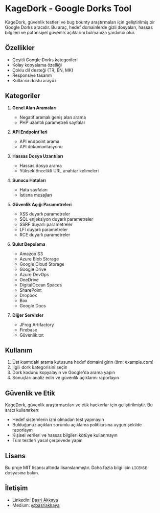 # KageDork - Google Dorks Tool

KageDork, güvenlik testleri ve bug bounty araştırmaları için geliştirilmiş bir Google Dorks aracıdır. Bu araç, hedef domainlerde gizli dosyaları, hassas bilgileri ve potansiyel güvenlik açıklarını bulmanıza yardımcı olur.

## Özellikler

- Çeşitli Google Dorks kategorileri
- Kolay kopyalama özelliği
- Çoklu dil desteği (TR, EN, MK)
- Responsive tasarım
- Kullanıcı dostu arayüz

## Kategoriler

1. **Genel Alan Aramaları**
   - Negatif aramalı geniş alan arama
   - PHP uzantılı parametreli sayfalar

2. **API Endpoint'leri**
   - API endpoint arama
   - API dokümantasyonu

3. **Hassas Dosya Uzantıları**
   - Hassas dosya arama
   - Yüksek öncelikli URL anahtar kelimeleri

4. **Sunucu Hataları**
   - Hata sayfaları
   - İstisna mesajları

5. **Güvenlik Açığı Parametreleri**
   - XSS duyarlı parametreler
   - SQL enjeksiyon duyarlı parametreler
   - SSRF duyarlı parametreler
   - LFI duyarlı parametreler
   - RCE duyarlı parametreler

6. **Bulut Depolama**
   - Amazon S3
   - Azure Blob Storage
   - Google Cloud Storage
   - Google Drive
   - Azure DevOps
   - OneDrive
   - DigitalOcean Spaces
   - SharePoint
   - Dropbox
   - Box
   - Google Docs

7. **Diğer Servisler**
   - JFrog Artifactory
   - Firebase
   - Güvenlik.txt

## Kullanım

1. Üst kısımdaki arama kutusuna hedef domaini girin (örn: example.com)
2. İlgili dork kategorisini seçin
3. Dork kodunu kopyalayın ve Google'da arama yapın
4. Sonuçları analiz edin ve güvenlik açıklarını raporlayın

## Güvenlik ve Etik

KageDork, güvenlik araştırmacıları ve etik hackerlar için geliştirilmiştir. Bu aracı kullanırken:

- Hedef sistemlerin izni olmadan test yapmayın
- Bulduğunuz açıkları sorumlu açıklama politikasına uygun şekilde raporlayın
- Kişisel verileri ve hassas bilgileri kötüye kullanmayın
- Tüm testleri yasal çerçevede yapın

## Lisans

Bu proje MIT lisansı altında lisanslanmıştır. Daha fazla bilgi için `LICENSE` dosyasına bakın.

## İletişim

- LinkedIn: [Basri Akkaya](https://www.linkedin.com/in/basriakkaya/)
- Medium: [@basriakkaya](https://medium.com/@basriakkaya) 